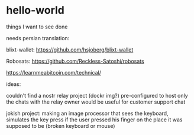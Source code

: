# hello-world
things I want to see done


needs persian translation:

blixt-wallet: https://github.com/hsjoberg/blixt-wallet  

Robosats: https://github.com/Reckless-Satoshi/robosats

https://learnmeabitcoin.com/technical/

ideas:

couldn't find a nostr relay project (dockr img?) pre-configured to host only the chats with the relay owner
would be useful for customer support chat


jokish project: making an image processor that sees the keyboard, simulates the key press if the user pressed his finger on the place it was supposed to be (broken keyboard or mouse)
